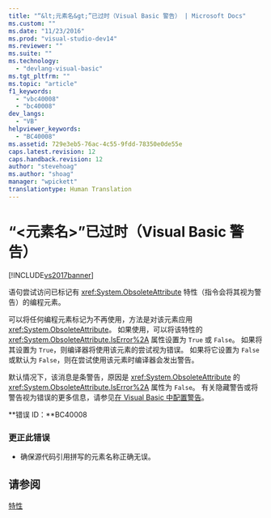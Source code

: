 ```yaml
---
title: "“&lt;元素名&gt;”已过时（Visual Basic 警告） | Microsoft Docs"
ms.custom: ""
ms.date: "11/23/2016"
ms.prod: "visual-studio-dev14"
ms.reviewer: ""
ms.suite: ""
ms.technology: 
  - "devlang-visual-basic"
ms.tgt_pltfrm: ""
ms.topic: "article"
f1_keywords: 
  - "vbc40008"
  - "bc40008"
dev_langs: 
  - "VB"
helpviewer_keywords: 
  - "BC40008"
ms.assetid: 729e3eb5-76ac-4c55-9fdd-78350e0de55e
caps.latest.revision: 12
caps.handback.revision: 12
author: "stevehoag"
ms.author: "shoag"
manager: "wpickett"
translationtype: Human Translation
---
```

# “&lt;元素名&gt;”已过时（Visual Basic 警告）
[!INCLUDE[vs2017banner](../../../csharp/includes/vs2017banner.md)]

语句尝试访问已标记有 <xref:System.ObsoleteAttribute> 特性（指令会将其视为警告）的编程元素。  
  
 可以将任何编程元素标记为不再使用，方法是对该元素应用 <xref:System.ObsoleteAttribute>。  如果使用，可以将该特性的 <xref:System.ObsoleteAttribute.IsError%2A> 属性设置为 `True` 或 `False`。  如果将其设置为 `True`，则编译器将使用该元素的尝试视为错误。  如果将它设置为 `False` 或默认为 `False`，则在尝试使用该元素时编译器会发出警告。  
  
 默认情况下，该消息是条警告，原因是 <xref:System.ObsoleteAttribute> 的 <xref:System.ObsoleteAttribute.IsError%2A> 属性为 `False`。  有关隐藏警告或将警告视为错误的更多信息，请参见[在 Visual Basic 中配置警告](/visual-studio/ide/configuring-warnings-in-visual-basic)。  
  
 **错误 ID：**BC40008  
  
### 更正此错误  
  
-   确保源代码引用拼写的元素名称正确无误。  
  
## 请参阅  
 [特性](../Topic/Attributes%20\(C%23%20and%20Visual%20Basic\).md)